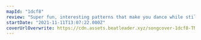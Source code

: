 ```yaml
---
mapId: "1dcf8"
review: "Super fun, interesting patterns that make you dance while still maintaining perfect flow, as well as captivating lights and visuals make this map shine. Each of the maps in the Tokyo Neo Swing pack is amazing, check them all out!"
startDate: "2021-11-11T13:07:22.000Z"
coverUrlOverwrite: https://cdn.assets.beatleader.xyz/songcover-1dcf8-TNS.jpg
---
```

